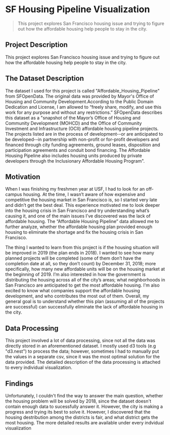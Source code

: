 # SF Housing Pipeline Visualization
  >This project explores San Francisco housing issue and trying to figure out how the affordable housing help people to stay in the city.
## Project Description
This project explores San Francisco housing issue and trying to figure out how the affordable housing help people to stay in the city.

## The Dataset Description
The dataset I used for this project is called "Affordable_Housing_Pipeline" from SFOpenData. The original data was provided by Mayor's Office of Housing and Community Development.According to the Public Domain Dedication and License, I am allowed to “freely share, modify, and use this work for any purpose and without any restrictions.” SFOpenData describes this dataset as a "snapshot of the Mayor’s Office of Housing and Community Development (MOHCD) and the Office of Community Investment and Infrastructure (OCII) affordable housing pipeline projects. The projects listed are in the process of development--or are anticipated to be developed--in partnership with non-profit or for-profit developers and financed through city funding agreements, ground leases, disposition and participation agreements and conduit bond financing. The Affordable Housing Pipeline also includes housing units produced by private developers through the Inclusionary Affordable Housing Program".

## Motivation
When I was finishing my freshmen year at USF, I had to look for an off-campus housing. At the time, I wasn’t aware of how expensive and competitive the housing market in San Francisco is, so I started very late and didn’t get the best deal. This experience motivated me to look deeper into the housing crisis in San Francisco and try understanding what’s causing it, and one of the main issues I’ve discovered was the lack of affordable housing. The “Affordable Housing Pipeline” data allowed me to further analyze, whether the affordable housing plan provided enough housing to eliminate the shortage and fix the housing crisis in San Francisco.

The thing I wanted to learn from this project is if the housing situation will be improved in 2019 (the plan ends in 2018). I wanted to see how many planned projects will be completed (some of them don’t have the completion date at all, so they don’t count) by December 31, 2018; more specifically, how many new affordable units will be on the housing market at the beginning of 2019. I’m also interested in how the government is distributing the housing across all of the city’s areas; what neighborhoods in San Francisco are anticipated to get the most affordable housing. I'm also excited to know what companies support the affordable housing development, and who contributes the most out of them. Overall, my general goal is to understand whether this plan (assuming all of the projects are successful) can successfully eliminate the lack of affordable housing in the city.

## Data Processing
This project involved a lot of data processing, since not all the data was directly stored in an aforementioned dataset. I mostly used d3 tools (e.g "d3.nest") to process the data; however, sometimes I had to manually put the values in a separate csv, since it was the most optimal solution for the data provided. The detailed description of the data processing is attached to every individual visualization.

## Findings
Unfortunately, I couldn't find the way to answer the main question, whether the housing problem will be solved by 2018, since the dataset doesn't contain enough data to sucessfully answer it. However, the city is making a progress and trying its best to solve it. However, I discovered that the housing destribution among the districts is fair, and what district gets the most housing. The more detailed results are available under every indvidual visualization
